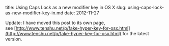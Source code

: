 title: Using Caps Lock as a new modifier key in OS X
slug: using-caps-lock-as-new-modifier-key-in.md
date: 2012-11-27


Update: I have moved this post to its own page, see [http://www.tenshu.net/p/fake-hyper-key-for-osx.html](http://www.tenshu.net/p/fake-hyper-key-for-osx.html) for the latest version.